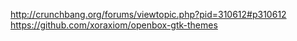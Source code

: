 <http://crunchbang.org/forums/viewtopic.php?pid=310612#p310612>  
<https://github.com/xoraxiom/openbox-gtk-themes>